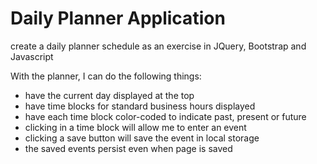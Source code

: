 # Daily Planner Application
create a daily planner schedule as an exercise in JQuery, Bootstrap and Javascript

With the planner, I can do the following things:
- have the current day displayed at the top
- have time blocks for standard business hours displayed
- have each time block color-coded to indicate past, present or future
- clicking in a time block will allow me to enter an event
- clicking a save button will save the event in local storage
- the saved events persist even when page is saved
